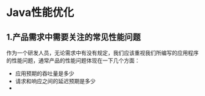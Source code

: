 # Java性能优化

## 1.产品需求中需要关注的常见性能问题

​	作为一个研发人员，无论需求中有没有规定，我们应该重视我们所编写的应用程序的性能问题，通常产品的性能问题体现在一下几个方面：

- 应用预期的吞吐量是多少
- 请求和响应之间的延迟预期是多少
- 